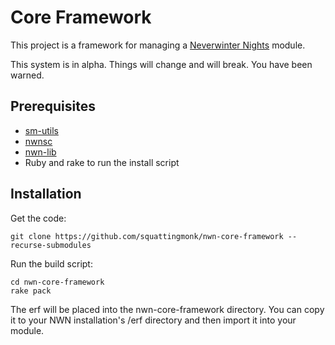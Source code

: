 # Core Framework

This project is a framework for managing a [Neverwinter 
Nights](https://neverwintervault.org) module.

This system is in alpha. Things will change and will break. You have been 
warned.

## Prerequisites
- [sm-utils](https://github.com/squattingmonk/sm-utils)
- [nwnsc](https://gitlab.com/glorwinger/nwnsc)
- [nwn-lib](https://github.com/niv/nwn-tools)
- Ruby and rake to run the install script

## Installation
Get the code:
```
git clone https://github.com/squattingmonk/nwn-core-framework --recurse-submodules
```

Run the build script:
```
cd nwn-core-framework
rake pack
```

The erf will be placed into the nwn-core-framework directory. You can copy it 
to your NWN installation's /erf directory and then import it into your module.
